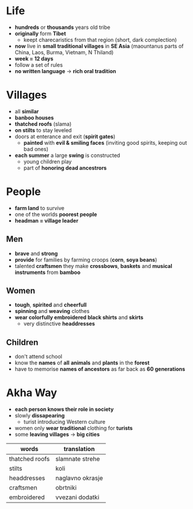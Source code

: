 # Life
- **hundreds** or **thousands** years old tribe
- **originally** form **Tibet**
	- keept charecaristics from that region (short, dark complection)
- **now** live in **small traditional villages** in **SE Asia** (maountanus parts of China, Laos, Burma, Vietnam, N Thiland)
- **week = 12 days**
- follow a set of rules
- **no written language** $\rightarrow$ **rich oral tradition**
# Villages
- all **similar**
- **banboo houses**
- **thatched roofs** (slama)
- **on stilts** to stay leveled
- doors at enterance and exit (**spirit gates**)
	- **painted** with **evil & smiling faces** (inviting good spirits, keeping out bad ones)
- **each summer** a large **swing** is constructed
	- young children play
	- part of **honoring dead ancestrors**
# People
- **farm land** to survive
- one of the worlds **poorest people**
- **headman = village leader**
## Men
- **brave** and **strong**
- **provide** for families by farming croops (**corn**, **soya beans**) 
- talented **craftsmen** they make **crossbows**, **baskets** and **musical instruments** from **bamboo**
## Women
- **tough**, **spirited** and **cheerfull**
- **spinning** and **weaving** clothes
- **wear colorfully embroidered black shirts** and **skirts**
	- very distinctive **headdresses**
## Children
- don't attend school
- know the **names** of **all** **animals** and **plants** in the **forest** 
- have to memorise **names of ancestors** as far back as **60 generations**
# Akha Way
- **each person knows their role in society**
- slowly **dissapearing**
	- turist introducing Western culture
- women only **wear** **traditional** clothing for **turists**
- some **leaving villages**  $\rightarrow$ **big cities**

| words          | translation      |
| -------------- | ---------------- |
| thatched roofs | slamnate strehe  |
| stilts         | koli             |
| headdresses    | naglavno okrasje |
| craftsmen      | obrtniki         |
| embroidered    | vvezani dodatki  | 
